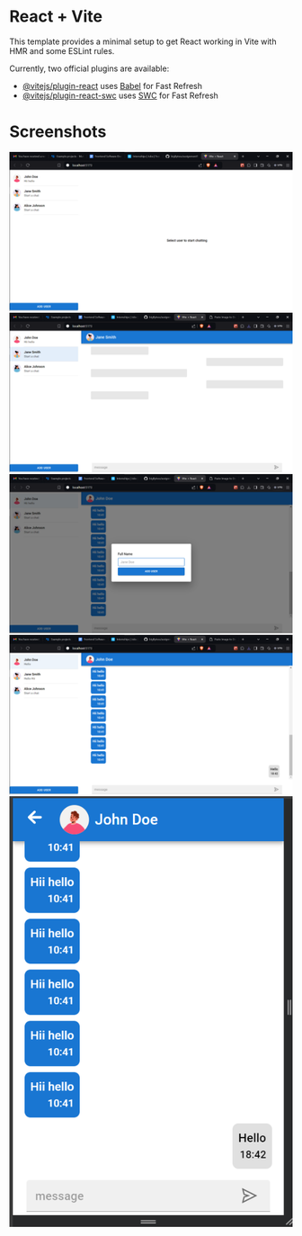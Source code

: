 # React + Vite

This template provides a minimal setup to get React working in Vite with HMR and some ESLint rules.

Currently, two official plugins are available:

- [@vitejs/plugin-react](https://github.com/vitejs/vite-plugin-react/blob/main/packages/plugin-react/README.md) uses [Babel](https://babeljs.io/) for Fast Refresh
- [@vitejs/plugin-react-swc](https://github.com/vitejs/vite-plugin-react-swc) uses [SWC](https://swc.rs/) for Fast Refresh

# Screenshots
![image](https://github.com/bigBytess/assignment1/blob/main/image.png)
![image](https://github.com/bigBytess/assignment1/blob/main/image%20(1).png)
![image](https://github.com/bigBytess/assignment1/blob/main/image%20(2).png)
![image](https://github.com/bigBytess/assignment1/blob/main/image%20(3).png)
![image](https://github.com/bigBytess/assignment1/blob/main/image%20(4).png)
